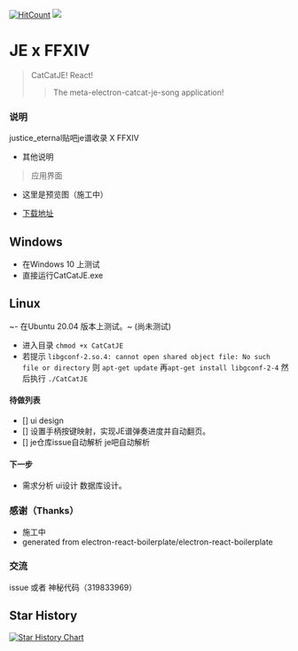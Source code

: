 
[![HitCount](http://hits.dwyl.com/kokolokksk/catcat-je-react.svg)](http://hits.dwyl.com/kokolokksk/catcat-je-react)
![](https://img.shields.io/github/stars/kokolokksk/catcat-je-react?color=green&style=flat-square)
# JE x FFXIV

> CatCatJE! React!
> >The meta-electron-catcat-je-song application!

### 说明
 justice_eternal贴吧je谱收录 X FFXIV

- 其他说明
>应用界面
 - 这里是预览图（施工中）

- [下载地址](https://github.com/kokolokksk/catcat-je-react/releases/latest)
## Windows
- 在Windows 10 上测试
- 直接运行CatCatJE.exe
## Linux
~- 在Ubuntu 20.04 版本上测试。~ (尚未测试)
- 进入目录 ```chmod +x CatCatJE```
- 若提示  ```libgconf-2.so.4: cannot open shared object file: No such file or directory``` 则 ```apt-get update``` 再```apt-get install libgconf-2-4``` 然后执行 ```./CatCatJE```

#### 待做列表
- [] ui design
- [] 设置手柄按键映射，实现JE谱弹奏进度并自动翻页。
- [] je仓库issue自动解析 je吧自动解析 

#### 下一步
- 需求分析 ui设计 数据库设计。

### 感谢（Thanks）
- 施工中
- generated from electron-react-boilerplate/electron-react-boilerplate

### 交流
issue 或者 神秘代码（319833969）

## Star History

[![Star History Chart](https://api.star-history.com/svg?repos=kokolokksk/catcat-je-react&type=Date)](https://star-history.com/#kokolokksk/catcat-je-react&Date)

